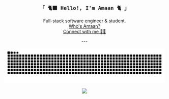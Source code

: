 <div align="center">
	<h3><samp>「 🐈‍⬛ Hello!, I'm Amaan 🐈 」</samp></h3> 
</div>

<div align="center">
	<p>Full-stack software engineer & student. <br><a href="https://amaans.dev">Who's Amaan?</a><br><a href="https://www.linkedin.com/in/zaid-arsh/">Connect with me 🫵🏽</a></p>
	---
	<samp>

<p align="center">
  <img src="https://raw.githubusercontent.com/AmaanOMO/AmaanOMO/output/github-snake-dark.svg" alt="snake gif"/>
</p>



[![](https://visitcount.itsvg.in/api?id=AmaanOMO&icon=0&color=0)](https://visitcount.itsvg.in)

<!-- Built with ✨ GPRM → https://gprm.itsvg.in -->
